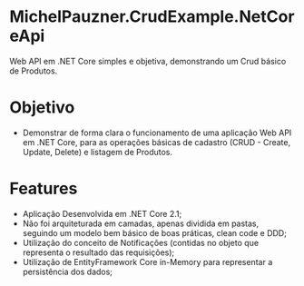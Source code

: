 # MichelPauzner.CrudExample.NetCoreApi
Web API em .NET Core simples e objetiva, demonstrando um Crud básico de Produtos. 


# Objetivo
+ Demonstrar de forma clara o funcionamento de uma aplicação Web API em .NET Core, para as operações básicas de cadastro (CRUD - Create, Update, Delete) e listagem de Produtos.

# Features
+ Aplicação Desenvolvida em .NET Core 2.1;
+ Não foi arquiteturada em camadas, apenas dividida em pastas, seguindo um modelo bem básico de boas práticas, clean code e DDD;
+ Utilização do conceito de Notificações (contidas no objeto que representa o resultado das requisições);
+ Utilização de EntityFramework Core in-Memory para representar a persistência dos dados;
